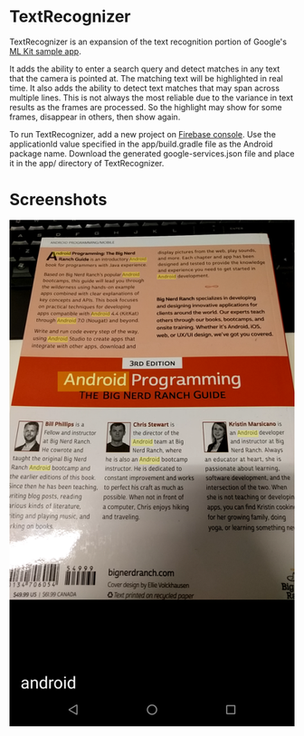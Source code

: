 # TextRecognizer
TextRecognizer is an expansion of the text recognition portion of Google's [ML Kit sample app](https://github.com/firebase/quickstart-android/tree/master/mlkit/app/src/main/java/com/google/firebase/samples/apps/mlkit).

It adds the ability to enter a search query and detect matches in any text that the camera is pointed at. The matching text will be highlighted in real time. It also adds the ability to detect text matches that may span across multiple lines. This is not always the most reliable due to the variance in text results as the frames are processed. So the highlight may show for some frames, disappear in others, then show again.

To run TextRecognizer, add a new project on [Firebase console](https://console.firebase.google.com). Use the applicationId value specified in the app/build.gradle file as the Android package name. Download the generated google-services.json file and place it in the app/ directory of TextRecognizer.

# Screenshots

![Screenshot 1](https://raw.githubusercontent.com/TwistedMetalGear/TextRecognizer/master/screenshot.png)
